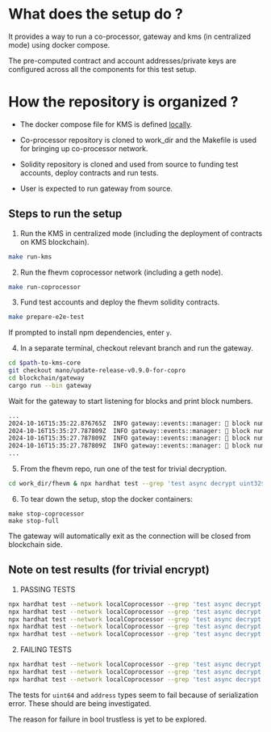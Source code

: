 # What does the setup do ?

It provides a way to run a co-processor, gateway and kms (in centralized mode)
using docker compose.

The pre-computed contract and account addresses/private keys are configured
across all the components for this test setup.

# How the repository is organized ?

- The docker compose file for KMS is defined
  [locally](./docker-compose/docker-compose-full.yml).

- Co-processor repository is cloned to work_dir and the Makefile is used for
  bringing up co-processor network.

- Solidity repository is cloned and used from source to funding test accounts,
  deploy contracts and run tests.

- User is expected to run gateway from source.


## Steps to run the setup

1. Run the KMS in centralized mode (including the deployment of contracts on
   KMS blockchain).

```bash
make run-kms
```

2. Run the fhevm coprocessor network (including a geth node).

```bash
make run-coprocessor
```

3. Fund test accounts and deploy the fhevm solidity contracts.

```bash
make prepare-e2e-test
```

If prompted to install npm dependencies, enter `y`.

4. In a separate terminal, checkout relevant branch and run the gateway.

```bash
cd $path-to-kms-core
git checkout mano/update-release-v0.9.0-for-copro
cd blockchain/gateway
cargo run --bin gateway
```

Wait for the gateway to start listening for blocks and print block numbers.

```bash
...
2024-10-16T15:35:22.876765Z  INFO gateway::events::manager: 🧱 block number: 10
2024-10-16T15:35:27.787809Z  INFO gateway::events::manager: 🧱 block number: 11
2024-10-16T15:35:27.787809Z  INFO gateway::events::manager: 🧱 block number: 12
2024-10-16T15:35:27.787809Z  INFO gateway::events::manager: 🧱 block number: 13
...
```

5. From the fhevm repo, run one of the test for trivial decryption.

```bash
cd work_dir/fhevm & npx hardhat test --grep 'test async decrypt uint32$'
```

6. To tear down the setup, stop the docker containers:

```
make stop-coprocessor
make stop-full
```

The gateway will automatically exit as the connection will be closed from blockchain side.

## Note on test results (for trivial encrypt)

1. PASSING TESTS

```bash
npx hardhat test --network localCoprocessor --grep 'test async decrypt bool$'
npx hardhat test --network localCoprocessor --grep 'test async decrypt uint4$'
npx hardhat test --network localCoprocessor --grep 'test async decrypt uint8$'
npx hardhat test --network localCoprocessor --grep 'test async decrypt uint16$'
npx hardhat test --network localCoprocessor --grep 'test async decrypt uint32$'
```


2. FAILING TESTS

```bash
npx hardhat test --network localCoprocessor --grep 'test async decrypt bool trustless$'
npx hardhat test --network localCoprocessor --grep 'test async decrypt uint64$'
npx hardhat test --network localCoprocessor --grep 'test async decrypt address$'
```

The tests for `uint64` and `address` types seem to fail because of
serialization error. These should are being investigated.

The reason for failure in bool trustless is yet to be explored.
